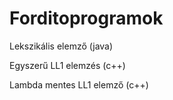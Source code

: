 # Forditoprogramok

Lekszikális elemző (java)

Egyszerű LL1 elemzés (c++)

Lambda mentes LL1 elemző (c++)
